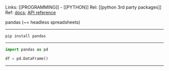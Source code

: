 Links: [[PROGRAMMING]] - [[PYTHON]]
Rel: [[python 3rd party packages]]
Ref: [docs](https://pandas.pydata.org/docs/); [API reference](https://pandas.pydata.org/docs/reference/index.html)

pandas (~= headless spreadsheets)

--- 

```pip install pandas```

--- 
```py
import pandas as pd
```
```py
df = pd.DataFrame()
```
--- 


